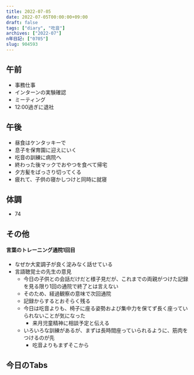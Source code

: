 ```yaml
---
title: 2022-07-05
date: 2022-07-05T00:00:00+09:00
draft: false
tags: ["diary", "吃音"]
archives: ["2022-07"]
n年日記: ["0705"]
slug: 904593
---
```

## 午前
- 事務仕事
- インターンの実験確認
- ミーティング
- 12:00過ぎに退社
## 午後
- 昼食はケンタッキーで
- 息子を保育園に迎えにいく
- 吃音の訓練に病院へ
- 終わった後マックでおやつを食べて帰宅
- 夕方髪をばっさり切ってくる
- 疲れて、子供の寝かしつけと同時に就寝
## 体調
- 74
## その他
####  言葉のトレーニング通院1回目
- なぜか大変調子が良く淀みなく話せている
- 言語聴覚士の先生の意見
  - 今日の子供との会話だけだと様子見だが、これまでの両親がつけた記録を見る限り1回の通院で終了とは言えない
  - そのため、経過観察の意味で次回通院
  - 記録からするとおそらく残る
  - 今日は吃音よりも、椅子に座る姿勢および集中力を保てず長く座っていられないことが気になった
    - 来月児童精神に相談予定と伝える
  - いろいろな訓練があるが、まずは長時間座っていられるように、筋肉をつけるのが先
    - 吃音よりもまずそこから
## 今日のTabs